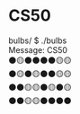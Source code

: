 # CS50
bulbs/ $ ./bulbs</br>
Message: CS50</br>
⚫🟡⚫⚫⚫⚫🟡🟡</br>
⚫🟡⚫🟡⚫⚫🟡🟡</br>
⚫⚫🟡🟡⚫🟡⚫🟡</br>
⚫⚫🟡🟡⚫⚫⚫⚫</br>
